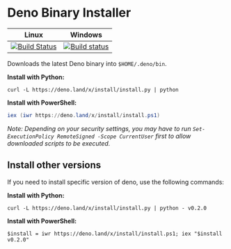 # Deno Binary Installer

| **Linux** | **Windows** |
|:---------------:|:-----------:|
| [![Build Status](https://travis-ci.com/denoland/deno_install.svg?branch=master)](https://travis-ci.com/denoland/deno_install) | [![Build status](https://ci.appveyor.com/api/projects/status/gtekeaf7r60xa896?branch=master&svg=true)](https://ci.appveyor.com/project/deno/deno-install) |

Downloads the latest Deno binary into `$HOME/.deno/bin`.

**Install with Python:**

```
curl -L https://deno.land/x/install/install.py | python
```

**Install with PowerShell:**

```powershell
iex (iwr https://deno.land/x/install/install.ps1)
```

_Note: Depending on your security settings, you may have to run `Set-ExecutionPolicy RemoteSigned -Scope CurrentUser` first to allow downloaded scripts to be executed._

## Install other versions

If you need to install specific version of deno, use the following commands:

**Install with Python:**

```
curl -L https://deno.land/x/install/install.py | python - v0.2.0
```

**Install with PowerShell:**

```
$install = iwr https://deno.land/x/install/install.ps1; iex "$install v0.2.0"
```
